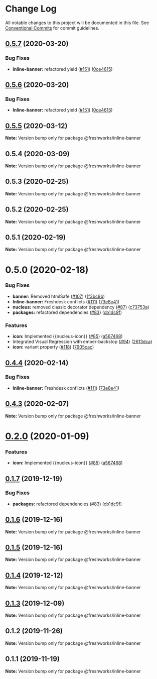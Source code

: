 # Change Log

All notable changes to this project will be documented in this file.
See [Conventional Commits](https://conventionalcommits.org) for commit guidelines.

## [0.5.7](https://github.com/freshdesk/nucleus/compare/@freshworks/inline-banner@0.5.5...@freshworks/inline-banner@0.5.7) (2020-03-20)


### Bug Fixes

* **Inline-banner:** refactored yield ([#151](https://github.com/freshdesk/nucleus/issues/151)) ([0ce4615](https://github.com/freshdesk/nucleus/commit/0ce46152619aae09c5363aad06499d30c86d5336))





## [0.5.6](https://github.com/freshdesk/nucleus/compare/@freshworks/inline-banner@0.5.5...@freshworks/inline-banner@0.5.6) (2020-03-20)


### Bug Fixes

* **Inline-banner:** refactored yield ([#151](https://github.com/freshdesk/nucleus/issues/151)) ([0ce4615](https://github.com/freshdesk/nucleus/commit/0ce46152619aae09c5363aad06499d30c86d5336))





## [0.5.5](https://github.com/freshdesk/nucleus/compare/@freshworks/inline-banner@0.5.4...@freshworks/inline-banner@0.5.5) (2020-03-12)

**Note:** Version bump only for package @freshworks/inline-banner





## 0.5.4 (2020-03-09)

**Note:** Version bump only for package @freshworks/inline-banner





## 0.5.3 (2020-02-25)

**Note:** Version bump only for package @freshworks/inline-banner





## 0.5.2 (2020-02-25)

**Note:** Version bump only for package @freshworks/inline-banner





## 0.5.1 (2020-02-19)

**Note:** Version bump only for package @freshworks/inline-banner





# 0.5.0 (2020-02-18)


### Bug Fixes

* **banner:** Removed htmlSafe ([#107](https://github.com/freshdesk/nucleus/issues/107)) ([1f3bc9b](https://github.com/freshdesk/nucleus/commit/1f3bc9b84f374ba194cfa66d386c978fd33d2213))
* **Inline-banner:** Freshdesk conflicts ([#111](https://github.com/freshdesk/nucleus/issues/111)) ([73e8e41](https://github.com/freshdesk/nucleus/commit/73e8e41ca5b52e5d612497c37f225543a04d4422))
* **nucleus:** removed classic decorator dependency ([#87](https://github.com/freshdesk/nucleus/issues/87)) ([c73753a](https://github.com/freshdesk/nucleus/commit/c73753a7c7566be81a5d7caf9376e3f61ab8ad2b))
* **packages:** refactored dependencies ([#83](https://github.com/freshdesk/nucleus/issues/83)) ([cb1dc9f](https://github.com/freshdesk/nucleus/commit/cb1dc9f0e9c3f53cfdd78a072e92cc454be17c60))


### Features

* **icon:** Implemented {{nucleus-icon}} ([#85](https://github.com/freshdesk/nucleus/issues/85)) ([a567468](https://github.com/freshdesk/nucleus/commit/a5674681147082f5f9790738cec1d632cac5debe))
* Integrated Visual Regression with ember-backstop ([#94](https://github.com/freshdesk/nucleus/issues/94)) ([2613dca](https://github.com/freshdesk/nucleus/commit/2613dca9f32f647eb07cbece58bf55a4398beb35))
* **icon:** variant property ([#118](https://github.com/freshdesk/nucleus/issues/118)) ([7905cac](https://github.com/freshdesk/nucleus/commit/7905cac643897074a1276e79dc10f35d6a3003c4))





## [0.4.4](https://github.com/freshdesk/nucleus/compare/@freshworks/inline-banner@0.4.3...@freshworks/inline-banner@0.4.4) (2020-02-14)


### Bug Fixes

* **Inline-banner:** Freshdesk conflicts ([#111](https://github.com/freshdesk/nucleus/issues/111)) ([73e8e41](https://github.com/freshdesk/nucleus/commit/73e8e41ca5b52e5d612497c37f225543a04d4422))





## [0.4.3](https://github.com/freshdesk/nucleus/compare/@freshworks/inline-banner@0.4.2...@freshworks/inline-banner@0.4.3) (2020-02-07)

**Note:** Version bump only for package @freshworks/inline-banner





# [0.2.0](https://github.com/freshdesk/nucleus/compare/@freshworks/inline-banner@0.1.7...@freshworks/inline-banner@0.2.0) (2020-01-09)


### Features

* **icon:** Implemented {{nucleus-icon}} ([#85](https://github.com/freshdesk/nucleus/issues/85)) ([a567468](https://github.com/freshdesk/nucleus/commit/a5674681147082f5f9790738cec1d632cac5debe))





## [0.1.7](https://github.com/freshdesk/nucleus/compare/@freshworks/inline-banner@0.1.6...@freshworks/inline-banner@0.1.7) (2019-12-19)


### Bug Fixes

* **packages:** refactored dependencies ([#83](https://github.com/freshdesk/nucleus/issues/83)) ([cb1dc9f](https://github.com/freshdesk/nucleus/commit/cb1dc9f0e9c3f53cfdd78a072e92cc454be17c60))





## [0.1.6](https://github.com/freshdesk/nucleus/compare/@freshworks/inline-banner@0.1.5...@freshworks/inline-banner@0.1.6) (2019-12-16)

**Note:** Version bump only for package @freshworks/inline-banner





## [0.1.5](https://github.com/freshdesk/nucleus/compare/@freshworks/inline-banner@0.1.4...@freshworks/inline-banner@0.1.5) (2019-12-16)

**Note:** Version bump only for package @freshworks/inline-banner





## [0.1.4](https://github.com/freshdesk/nucleus/compare/@freshworks/inline-banner@0.1.3...@freshworks/inline-banner@0.1.4) (2019-12-12)

**Note:** Version bump only for package @freshworks/inline-banner





## [0.1.3](https://github.com/freshdesk/nucleus/compare/@freshworks/inline-banner@0.1.2...@freshworks/inline-banner@0.1.3) (2019-12-09)

**Note:** Version bump only for package @freshworks/inline-banner





## 0.1.2 (2019-11-26)

**Note:** Version bump only for package @freshworks/inline-banner





## 0.1.1 (2019-11-19)

**Note:** Version bump only for package @freshworks/inline-banner
